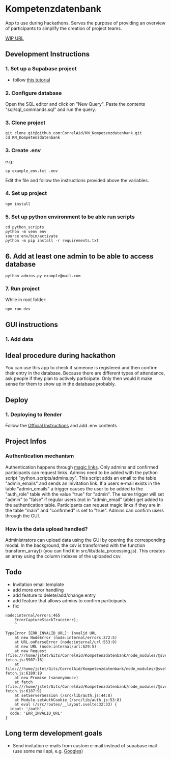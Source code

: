 # Kompetenzdatenbank

App to use during hackathons. Serves the purpose of providing an overview of participants to simplify the creation of project teams.

[WIP URL](https://kompetenzdatenbank.onrender.com/) 


## Development Instructions

### 1. Set up a Supabase project

- follow [this tutorial](https://onebite.dev/setting-up-new-supabase-project/)

### 2. Configure database

Open the SQL editor and click on "New Query". Paste the contents "sql/sql_commands.sql" and run the query.

### 3. Clone project

```
git clone git@github.com:CorrelAid/KN_Kompetenzdatenbank.git
cd KN_Kompetenzdatenbank
```

### 3. Create .env
e.g.:
```
cp example_env.txt .env
```
Edit the file and follow the instructions provided above the variables.

### 4. Set up project
```
npm install
```

### 5. Set up python environment to be able run scripts
```
cd python_scripts
python -m venv env
source env/bin/activate
python -m pip install -r requirements.txt
```

## 6. Add at least one admin to be able to access database
```
python admins.py example@mail.com
```

### 7. Run project
While in root folder:
```
npm run dev
```

## GUI instructions

### 1. Add data

## Ideal procedure during hackathon

You can use this app to check if someone is registered and then confirm their entry in the database. Because there are different types of attendance, ask people if they plan to actively participate. Only then would it make sense for them to show up in the database probably.

## Deploy 

### 1.  Deploying to Render 

Follow the [Official Instructions](https://render.com/docs/deploy-sveltekit) and add .env contents 

## Project Infos
### Authentication mechanism
Authentication happens through [magic links](https://supabase.com/docs/guides/auth/auth-magic-link). Only admins and confirmed participants can request links. Admins need to be added with the python script "python_scripts/admins.py". This script adds an email to the table "admin_emails" and sends an inivitation link. If a users e-mail exists in the table "admin_emails" a trigger causes the user to be added to the "auth_role" table with the value "true" for "admin". The same trigger will set "admin" to "false" if regular users (not in "admin_email" table) get added to the authentication table. Participants can request magic links if they are in the table "main" and "confirmed" is set to "true". Admins can confirm users through the GUI.

### How is the data upload handled?
Administrators can upload data using the GUI by opening the corresponding modal. In the background, the csv is transformed with the function transform_array() (you can find it in src/lib/data_processing.js). This creates an array using the column indexes of the uploaded csv. 


## Todo

- Invitation email template
- add more error handling
- add feature to delete/add/change entry
- add feature that allows admins to confirm participants
- fix:
```
node:internal/errors:465
    ErrorCaptureStackTrace(err);
    ^

TypeError [ERR_INVALID_URL]: Invalid URL
    at new NodeError (node:internal/errors:372:5)
    at URL.onParseError (node:internal/url:553:9)
    at new URL (node:internal/url:629:5)
    at new Request (file:///home/jstet/Gits/CorrelAid/Kompetenzdatenbank/node_modules/@sveltejs/kit/dist/install-fetch.js:5907:16)
    at file:///home/jstet/Gits/CorrelAid/Kompetenzdatenbank/node_modules/@sveltejs/kit/dist/install-fetch.js:6189:19
    at new Promise (<anonymous>)
    at fetch (file:///home/jstet/Gits/CorrelAid/Kompetenzdatenbank/node_modules/@sveltejs/kit/dist/install-fetch.js:6187:9)
    at setServerSession (/src/lib/auth.js:44:8)
    at Module.setAuthCookie (/src/lib/auth.js:53:8)
    at eval (/src/routes/__layout.svelte:32:33) {
  input: '/auth',
  code: 'ERR_INVALID_URL'
}
```


## Long term development goals

- Send invitation e-mails from custom e-mail instead of supabase mail (use some mail api, e.g. [Googles](https://developers.google.com/gmail/api/quickstart/nodejs))

